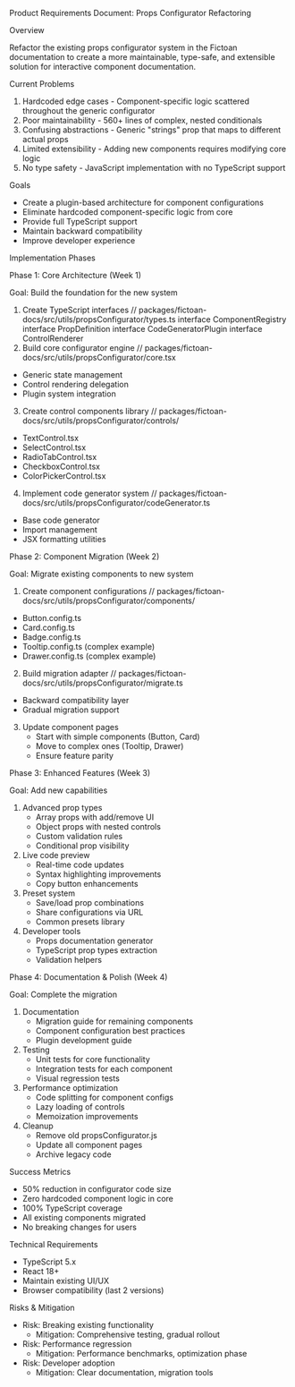 Product Requirements Document: Props Configurator Refactoring

Overview

Refactor the existing props configurator system in the Fictoan documentation to create a more maintainable, type-safe, and extensible solution for interactive component documentation.

Current Problems

1. Hardcoded edge cases - Component-specific logic scattered throughout the generic configurator
2. Poor maintainability - 560+ lines of complex, nested conditionals
3. Confusing abstractions - Generic "strings" prop that maps to different actual props
4. Limited extensibility - Adding new components requires modifying core logic
5. No type safety - JavaScript implementation with no TypeScript support

Goals

- Create a plugin-based architecture for component configurations
- Eliminate hardcoded component-specific logic from core
- Provide full TypeScript support
- Maintain backward compatibility
- Improve developer experience

Implementation Phases

Phase 1: Core Architecture (Week 1)

Goal: Build the foundation for the new system

1. Create TypeScript interfaces
   // packages/fictoan-docs/src/utils/propsConfigurator/types.ts
   interface ComponentRegistry
   interface PropDefinition
   interface CodeGeneratorPlugin
   interface ControlRenderer
2. Build core configurator engine
   // packages/fictoan-docs/src/utils/propsConfigurator/core.tsx
- Generic state management
- Control rendering delegation
- Plugin system integration
3. Create control components library
   // packages/fictoan-docs/src/utils/propsConfigurator/controls/
- TextControl.tsx
- SelectControl.tsx
- RadioTabControl.tsx
- CheckboxControl.tsx
- ColorPickerControl.tsx
4. Implement code generator system
   // packages/fictoan-docs/src/utils/propsConfigurator/codeGenerator.ts
- Base code generator
- Import management
- JSX formatting utilities

Phase 2: Component Migration (Week 2)

Goal: Migrate existing components to new system

1. Create component configurations
   // packages/fictoan-docs/src/utils/propsConfigurator/components/
- Button.config.ts
- Card.config.ts
- Badge.config.ts
- Tooltip.config.ts (complex example)
- Drawer.config.ts (complex example)
2. Build migration adapter
   // packages/fictoan-docs/src/utils/propsConfigurator/migrate.ts
- Backward compatibility layer
- Gradual migration support
3. Update component pages
   - Start with simple components (Button, Card)
   - Move to complex ones (Tooltip, Drawer)
   - Ensure feature parity

Phase 3: Enhanced Features (Week 3)

Goal: Add new capabilities

1. Advanced prop types
   - Array props with add/remove UI
   - Object props with nested controls
   - Custom validation rules
   - Conditional prop visibility
2. Live code preview
   - Real-time code updates
   - Syntax highlighting improvements
   - Copy button enhancements
3. Preset system
   - Save/load prop combinations
   - Share configurations via URL
   - Common presets library
4. Developer tools
   - Props documentation generator
   - TypeScript prop types extraction
   - Validation helpers

Phase 4: Documentation & Polish (Week 4)

Goal: Complete the migration

1. Documentation
   - Migration guide for remaining components
   - Component configuration best practices
   - Plugin development guide
2. Testing
   - Unit tests for core functionality
   - Integration tests for each component
   - Visual regression tests
3. Performance optimization
   - Code splitting for component configs
   - Lazy loading of controls
   - Memoization improvements
4. Cleanup
   - Remove old propsConfigurator.js
   - Update all component pages
   - Archive legacy code

Success Metrics

- 50% reduction in configurator code size
- Zero hardcoded component logic in core
- 100% TypeScript coverage
- All existing components migrated
- No breaking changes for users

Technical Requirements

- TypeScript 5.x
- React 18+
- Maintain existing UI/UX
- Browser compatibility (last 2 versions)

Risks & Mitigation

- Risk: Breaking existing functionality
    - Mitigation: Comprehensive testing, gradual rollout
- Risk: Performance regression
    - Mitigation: Performance benchmarks, optimization phase
- Risk: Developer adoption
    - Mitigation: Clear documentation, migration tools